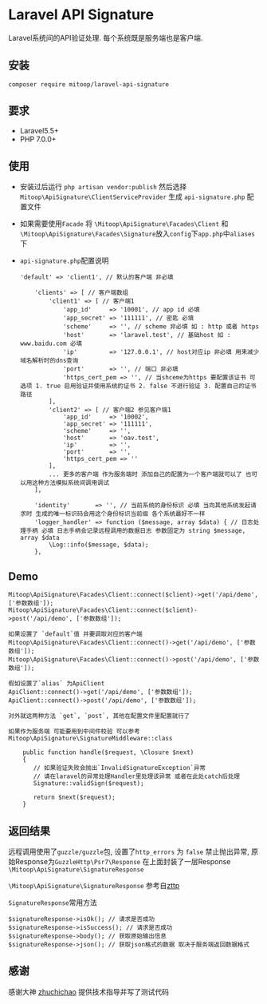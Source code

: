 # Laravel API Signature

Laravel系统间的API验证处理. 每个系统既是服务端也是客户端.

## 安装
`composer require mitoop/laravel-api-signature`

## 要求
- Laravel5.5+ 
- PHP 7.0.0+ 

## 使用
- 安装过后运行 `php artisan vendor:publish` 然后选择 `Mitoop\ApiSignature\ClientServiceProvider` 生成 `api-signature.php` 配置文件

- 如果需要使用`Facade` 将 `\Mitoop\ApiSignature\Facades\Client` 和 `\Mitoop\ApiSignature\Facades\Signature`放入`config`下`app.php`中`aliases`下

- `api-signature.php`配置说明
   ```
   'default' => 'client1', // 默认的客户端 非必填
   
       'clients' => [ // 客户端数组
           'client1' => [ // 客户端1
               'app_id'     => '10001', // app id 必填
               'app_secret' => '111111', // 密匙 必填
               'scheme'     => '', // scheme 非必填 如 : http 或者 https
               'host'       => 'laravel.test', // 基础host 如 : www.baidu.com 必填
               'ip'         => '127.0.0.1', // host对应ip 非必填 用来减少域名解析时的dns查询
               'port'       => '', // 端口 非必填
               'https_cert_pem => '', // 当shceme为https 要配置该证书 可选项 1. true 启用验证并使用系统的证书 2. false 不进行验证 3. 配置自己的证书路径
           ],
           'client2' => [ // 客户端2 参见客户端1
               'app_id'     => '10002',
               'app_secret' => '111111',
               'scheme'     => '',
               'host'       => 'oav.test',
               'ip'         => '',
               'port'       => '',
               'https_cert_pem => ''
           ],
           ... 更多的客户端 作为服务端时 添加自己的配置为一个客户端就可以了 也可以用这种方法模拟系统间调用调试
       ],
   
       'identity'       => '', // 当前系统的身份标识 必填 当向其他系统发起请求时 生成的唯一标识码会用这个身份标识当前缀 各个系统最好不一样
       'logger_handler' => function ($message, array $data) { // 日志处理手柄 必填 日志手柄会记录远程调用的数据日志 参数固定为 string $message, array $data
           \Log::info($message, $data);
       },
     ``` 
     
## Demo
```
Mitoop\ApiSignature\Facades\Client::connect($client)->get('/api/demo', ['参数数组']);
Mitoop\ApiSignature\Facades\Client::connect($client)->post('/api/demo', ['参数数组']);

如果设置了 `default`值 并要调取对应的客户端
Mitoop\ApiSignature\Facades\Client::connect()->get('/api/demo', ['参数数组']);
Mitoop\ApiSignature\Facades\Client::connect()->post('/api/demo', ['参数数组']);

假如设置了`alias` 为ApiClient
ApiClient::connect()->get('/api/demo', ['参数数组']);
ApiClient::connect()->post('/api/demo', ['参数数组']);

对外就这两种方法 `get`, `post`, 其他在配置文件里配置就行了

如果作为服务端 可能要用到中间件校验 可以参考
Mitoop\ApiSignature\SignatureMiddleware::class

	public function handle($request, \Closure $next)
	{
	   // 如果验证失败会抛出`InvalidSignatureException`异常 
	   // 请在laravel的异常处理Handler里处理该异常 或者在此处catch后处理
	   Signature::validSign($request);
	
	   return $next($request);
	}
``` 

## 返回结果
远程调用使用了`guzzle/guzzle`包, 设置了`http_errors` 为 `false` 禁止抛出异常, 原始Response为`GuzzleHttp\Psr7\Response`
在上面封装了一层Response `\Mitoop\ApiSignature\SignatureResponse` 

`\Mitoop\ApiSignature\SignatureResponse` 参考自[zttp](https://github.com/kitetail/zttp)

`SignatureResponse`常用方法
```
$signatureResponse->isOk(); // 请求是否成功 
$signatureResponse->isSuccess(); // 请求是否成功 
$signatureResponse->body(); // 获取原始输出信息
$signatureResponse->json(); // 获取json格式的数据 取决于服务端返回数据格式
```

## 感谢
感谢大神 [zhuchichao](https://github.com/zhuzhichao) 提供技术指导并写了测试代码


